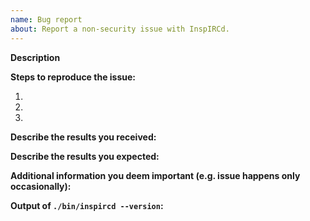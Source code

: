 ```yaml
---
name: Bug report
about: Report a non-security issue with InspIRCd.
---
```


<!--
*PLEASE* fill in the issue template below rather than just deleting it. Failure to do so may result in your issue being ignored and/or closed.

PLEASE DO NOT FILE CRASH/SECURITY REPORTS ON GITHUB. You can read our security policy at https://github.com/inspircd/inspircd/security/policy

The GitHub issue tracker is for bug reports ONLY. General support can be found at the following locations:

Discussions: https://github.com/inspircd/inspircd/discussions
Docs: https://docs.inspircd.org
IRC: irc.chatspike.net #inspircd
Example configs (v3): https://github.com/inspircd/inspircd/tree/insp3/docs/conf
Example configs (v4): https://github.com/inspircd/inspircd/tree/insp4/docs/conf
-->

**Description**

<!--
Briefly describe the problem you are having in a few paragraphs.
-->

**Steps to reproduce the issue:**

1.
2.
3.

**Describe the results you received:**


**Describe the results you expected:**


**Additional information you deem important (e.g. issue happens only occasionally):**

**Output of `./bin/inspircd --version`:**

